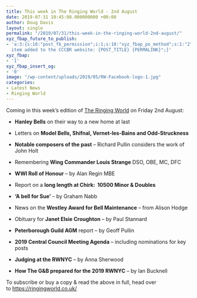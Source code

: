 ```yaml
---
title: This week in The Ringing World - 2nd August
date: 2019-07-31 10:45:08.000000000 +00:00
author: Doug Davis
layout: single
permalink: "/2019/07/31/this-week-in-the-ringing-world-2nd-august/"
xyz_fbap_future_to_publish:
- 'a:3:{s:18:"post_fb_permission";i:1;s:18:"xyz_fbap_po_method";s:1:"2";s:16:"xyz_fbap_message";s:62:"News
  item added to the CCCBR website: {POST_TITLE} {PERMALINK}";}'
xyz_fbap:
- '1'
xyz_fbap_insert_og:
- '0'
image: "/wp-content/uploads/2019/05/RW-Facebook-logo-1.jpg"
categories:
- Latest News
- Ringing World
---
```

Coming in this week’s edition of <a href="https://www.ringingworld.co.uk/" target="_blank" rel="noopener noreferrer">The Ringing World</a> on Friday 2nd August:

+ **Hanley Bells** on their way to a new home at last

+ Letters on **Model Bells, Shifnal, Vernet-les-Bains and Odd-Struckness**

+ **Notable composers of the past** – Richard Pullin considers the work of John Holt

+ Remembering **Wing Commander Louis Strange** DSO, OBE, MC, DFC

+ **WWI Roll of Honour** – by Alan Regin MBE

+ Report on a **long length at Chirk:  10500 Minor & Doubles**

+ **‘A bell for Sue’** – by Graham Nabb

+ News on the **Westley Award for Bell Maintenance** – from Alison Hodge

+ Obituary for **Janet Elsie Croughton** – by Paul Stannard

+ **Peterborough Guild AGM** report – by Geoff Pullin

+ **2019 Central Council Meeting Agenda** – including nominations for key posts

+ **Judging at the RWNYC** – by Anna Sherwood

+ **How The G&B prepared for the 2019 RWNYC** – by Ian Bucknell

To subscribe or buy a copy & read the above in full, head over to <a href="https://ringingworld.co.uk/" target="_blank" rel="noopener noreferrer">https://ringingworld.co.uk/</a>

